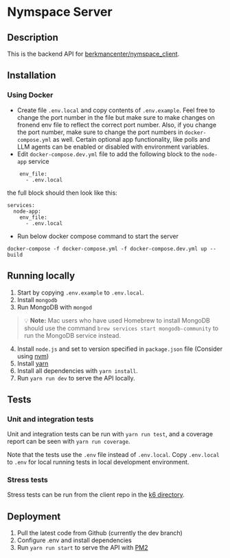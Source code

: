 # Nymspace Server

## Description

This is the backend API for [berkmancenter/nymspace_client](https://github.com/berkmancenter/nymspace_client).

## Installation

### Using Docker

- Create file `.env.local` and copy contents of `.env.example`. Feel free to change the port number in the file but make sure to make changes on fronend env file to reflect the correct port number. Also, if you change the port number, make sure to change the port numbers in `docker-compose.yml` as well. Certain optional app functionality, like polls and LLM agents can be enabled or disabled with environment variables.
- Edit `docker-compose.dev.yml` file to add the following block to the `node-app` service

```
    env_file:
      - .env.local
```

the full block should then look like this:

```
services:
  node-app:
    env_file:
      - .env.local

```

- Run below docker compose command to start the server

```
docker-compose -f docker-compose.yml -f docker-compose.dev.yml up --build
```

## Running locally

1. Start by copying `.env.example` to `.env.local`.
2. Install `mongodb`
3. Run MongoDB with `mongod`
>💡 **Note:** Mac users who have used Homebrew to install MongoDB should use the command `brew services start mongodb-community` to run the MongoDB service instead.
4. Install `node.js` and set to version specified in `package.json` file (Consider using [nvm](https://github.com/nvm-sh/nvm))
5. Install [yarn](https://classic.yarnpkg.com/lang/en/docs/install)
6. Install all dependencies with `yarn install`.
7. Run `yarn run dev` to serve the API locally.

## Tests

### Unit and integration tests

Unit and integration tests can be run with `yarn run test`, and a coverage report can be seen with `yarn run coverage`.

Note that the tests use the `.env` file instead of `.env.local`. Copy `.env.local` to `.env` for local running tests in local development environment.

### Stress tests

Stress tests can be run from the client repo in the [k6 directory](https://github.com/berkmancenter/nymspace_client/blob/main/k6).

## Deployment

1. Pull the latest code from Github (currently the dev branch)
2. Configure .env and install dependencies
3. Run `yarn run start` to serve the API with [PM2](https://pm2.keymetrics.io/docs/usage/process-management/)
